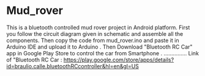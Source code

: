 # Mud_rover
This is a bluetooth controlled mud rover project in Android platform.
First you follow the circuit diagram given in schematic and assemble all the components.
Then copy the code from mud_rover.ino and paste it in Arduino IDE and upload it to Arduino .
Then Download "Bluetooth RC Car" app in Google Play Store to control the car from Smartphone .
...............
Link of "Bluetooth RC Car :
https://play.google.com/store/apps/details?id=braulio.calle.bluetoothRCcontroller&hl=en&gl=US
